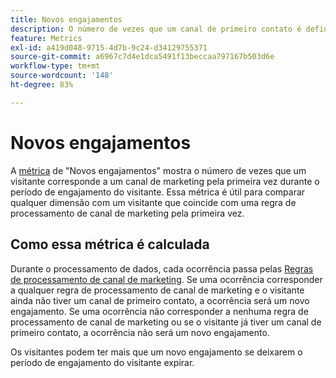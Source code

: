 ```yaml
---
title: Novos engajamentos
description: O número de vezes que um canal de primeiro contato é definido.
feature: Metrics
exl-id: a419d048-9715-4d7b-9c24-d34129755371
source-git-commit: a6967c7d4e1dca5491f13beccaa797167b503d6e
workflow-type: tm+mt
source-wordcount: '148'
ht-degree: 83%

---
```


# Novos engajamentos

A [métrica](overview.md) de &quot;Novos engajamentos&quot; mostra o número de vezes que um visitante corresponde a um canal de marketing pela primeira vez durante o período de engajamento do visitante. Essa métrica é útil para comparar qualquer dimensão com um visitante que coincide com uma regra de processamento de canal de marketing pela primeira vez.

## Como essa métrica é calculada

Durante o processamento de dados, cada ocorrência passa pelas [Regras de processamento de canal de marketing](/help/admin/tools/manage-rs/edit-settings/marketing-channels/c-rules.md). Se uma ocorrência corresponder a qualquer regra de processamento de canal de marketing e o visitante ainda não tiver um canal de primeiro contato, a ocorrência será um novo engajamento. Se uma ocorrência não corresponder a nenhuma regra de processamento de canal de marketing ou se o visitante já tiver um canal de primeiro contato, a ocorrência não será um novo engajamento.

Os visitantes podem ter mais que um novo engajamento se deixarem o período de engajamento do visitante expirar.

